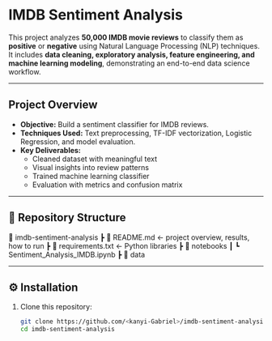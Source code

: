 #  IMDB Sentiment Analysis

This project analyzes **50,000 IMDB movie reviews** to classify them as **positive** or **negative** using Natural Language Processing (NLP) techniques.  
It includes **data cleaning, exploratory analysis, feature engineering, and machine learning modeling**, demonstrating an end-to-end data science workflow.

---

##  Project Overview
- **Objective:** Build a sentiment classifier for IMDB reviews.  
- **Techniques Used:** Text preprocessing, TF-IDF vectorization, Logistic Regression, and model evaluation.  
- **Key Deliverables:**
  - Cleaned dataset with meaningful text
  - Visual insights into review patterns
  - Trained machine learning classifier
  - Evaluation with metrics and confusion matrix

---

## 📂 Repository Structure
📂 imdb-sentiment-analysis
 ┣ 📜 README.md   ← project overview, results, how to run
 ┣ 📜 requirements.txt  ← Python libraries
 ┣ 📂 notebooks
 ┃   ┗ Sentiment_Analysis_IMDB.ipynb
 ┣ 📂 data 


---

## ⚙️ Installation

1. Clone this repository:
   ```bash
   git clone https://github.com/<kanyi-Gabriel>/imdb-sentiment-analysis.git
   cd imdb-sentiment-analysis



